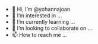 - 👋 Hi, I’m @yohannajoan
- 👀 I’m interested in ...
- 🌱 I’m currently learning ...
- 💞️ I’m looking to collaborate on ...
- 📫 How to reach me ...

<!---
yohannajoan/yohannajoan is a ✨ special ✨ repository because its `README.md` (this file) appears on your GitHub profile.
You can click the Preview link to take a look at your changes.
--->
